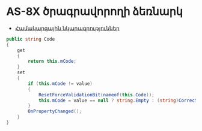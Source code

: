 # AS-8X ծրագրավորողի ձեռնարկ
- [Համակարգային նկարագրություններ](SystemDefinitions.md)

```c#
public string Code
{
    get
    {
        return this.mCode;
    }
    set
    {
        if (this.mCode != value)
        {
            ResetForceValidationBit(nameof(this.Code));
            this.mCode = value == null ? string.Empty : (string)Correct(nameof(this.Code), value);
        }
        OnPropertyChanged();
    }
}
```